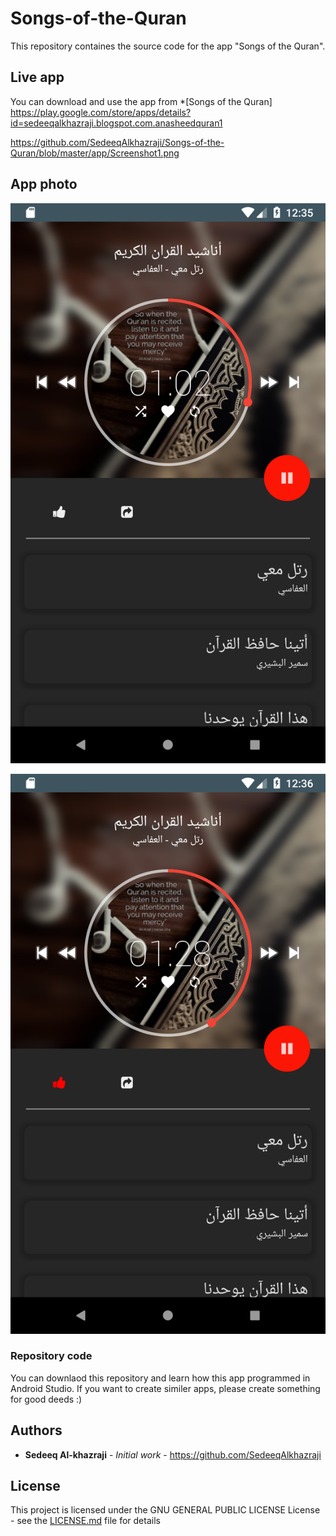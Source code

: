 # Songs-of-the-Quran
This repository containes the source code for the app "Songs of the Quran". 

## Live app
You can download and use the app from *[Songs of the Quran] https://play.google.com/store/apps/details?id=sedeeqalkhazraji.blogspot.com.anasheedquran1


https://github.com/SedeeqAlkhazraji/Songs-of-the-Quran/blob/master/app/Screenshot1.png

## App photo
![Image 1](https://github.com/SedeeqAlkhazraji/Songs-of-the-Quran/blob/master/app/Screenshot1.png)

![Image 2](https://github.com/SedeeqAlkhazraji/Songs-of-the-Quran/blob/master/app/Screenshot2.png)


### Repository code
You can downlaod this repository and learn how this app programmed in Android Studio. If you want to create similer apps, please create something for good deeds :)

## Authors
* **Sedeeq Al-khazraji** - *Initial work* -
https://github.com/SedeeqAlkhazraji

## License
This project is licensed under the  GNU GENERAL PUBLIC LICENSE License - see the [LICENSE.md](LICENSE.md) file for details

